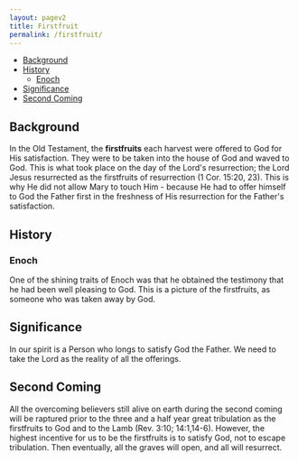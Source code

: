 ```yaml
---
layout: pagev2
title: Firstfruit
permalink: /firstfruit/
---
```

- [Background](#background)
- [History](#history)
  - [Enoch](#enoch)
- [Significance](#significance)
- [Second Coming](#second-coming)

## Background

In the Old Testament, the **firstfruits** each harvest were offered to God for His satisfaction. They were to be taken into the house of God and waved to God. This is what took place on the day of the Lord's resurrection; the Lord Jesus resurrected as the firstfruits of resurrection (1 Cor. 15:20, 23). This is why He did not allow Mary to touch Him - because He had to offer himself to God the Father first in the freshness of His resurrection for the Father's satisfaction.

## History

### Enoch

One of the shining traits of Enoch was that he obtained the testimony that he had been well pleasing to God. This is a picture of the firstfruits, as someone who was taken away by God.

## Significance

In our spirit is a Person who longs to satisfy God the Father. We need to take the Lord as the reality of all the offerings.

## Second Coming

All the overcoming believers still alive on earth during the second coming will be raptured prior to the three and a half year great tribulation as the firstfruits to God and to the Lamb (Rev. 3:10; 14:1,14-6). However, the highest incentive for us to be the firstfruits is to satisfy God, not to escape tribulation. Then eventually, all the graves will open, and all will resurrect. 

